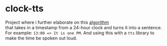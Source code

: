 # clock-tts

Project where i further elaborate on this [algorithm](https://github.com/JonasJore/coding-challenges/blob/master/daily-programmer/talking_clock.rs)  
that takes in a timestamp from a 24-hour clock and turns it into a sentence.  
For example: `13:00 => It is one PM`. And using this with a `tts` library to make the time be spoken out loud.
